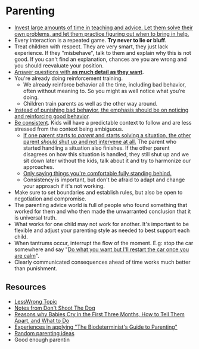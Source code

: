 # Parenting

- [Invest large amounts of time in teaching and advice. Let them solve their own problems, and let them practice figuring out when to bring in help.](https://www.lesswrong.com/posts/FKB7iEergZaC7PvQf/growing-independence)
- Every interaction is a repeated game. **Try never to lie or bluff**.
- Treat children with respect. They are very smart, they just lack experience. If they "misbehave", talk to them and explain why this is not good. If you can't find an explanation, chances are you are wrong and you should reevaluate your position.
- [Answer questions with **as much detail as they want**](https://www.lesswrong.com/posts/8gapy2nLy4wysXSGL/parenting-rules).
- You're already doing reinforcement training.
	- We already reinforce behavior all the time, including bad behavior, often without meaning to. So you might as well notice what you’re doing.
	- Children train parents as well as the other way around.
- [Instead of punishing bad behavior, the emphasis should be on noticing and reinforcing good behavior](https://www.lesswrong.com/posts/Cf2xxC3Yx9g6w7yXN/notes-from-don-t-shoot-the-dog).
- [Be consistent](https://www.jefftk.com/p/predictable-parenting). Kids will have a predictable context to follow and are less stressed from the context being ambiguous.
	- [If one parent starts to _parent_ and starts solving a situation, the other parent _should_ shut up and not intervene at all.](https://www.lesswrong.com/posts/BfP42fcnuMovbu5fe/grandpa-has-different-rules) The parent who started handling a situation also finishes. If the other parent disagrees on how this situation is handled, they still shut up and we sit down later without the kids, talk about it and try to harmonize our approaches.
	- [Only saying things you're comfortable fully standing behind.](https://www.jefftk.com/p/how-to-parent-more-predictably)
	- Consistency is important, but don't be afraid to adapt and change your approach if it's not working.
- Make sure to set boundaries and establish rules, but also be open to negotiation and compromise.
- The parenting advice world is full of people who found something that worked for them and who then made the unwarranted conclusion that it is universal truth.
- What works for one child may not work for another. It's important to be flexible and adjust your parenting style as needed to best support each child.
- When tantrums occur, interrupt the flow of the moment. E.g: stop the car somewhere and say "[Do what you want but I'll restart the car once you are calm](https://news.ycombinator.com/item?id=31204423)".
- Clearly communicated consequences ahead of time works much better than punishment.

## Resources
- [LessWrong Topic](https://www.lesswrong.com/tag/parenting)
- [Notes from Don't Shoot The Dog](https://www.lesswrong.com/posts/Cf2xxC3Yx9g6w7yXN/notes-from-don-t-shoot-the-dog)
- [Reasons why Babies Cry in the First Three Months, How to Tell Them Apart, and What to Do](https://probablydance.com/2022/02/19/reasons-why-babies-cry-in-the-first-three-months-how-to-tell-them-apart-and-what-to-do/)
- [Experiences in applying "The Biodeterminist's Guide to Parenting"](https://www.lesswrong.com/posts/PAYMMgPi2L3MPP967/experiences-in-applying-the-biodeterminist-s-guide-to-1)
- [Random parenting ideas](https://www.lesswrong.com/posts/6vPvpTZTBqe6evmKL/some-random-parenting-ideas)
- Good enough parentin